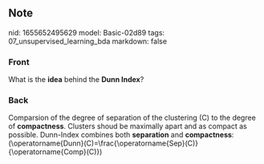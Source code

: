 ## Note
nid: 1655652495629
model: Basic-02d89
tags: 07_unsupervised_learning_bda
markdown: false

### Front
What is the <b>idea</b> behind the <b>Dunn Index</b>?

### Back
Comparsion of the degree of separation of the clustering \(C\) to
the degree of <b>compactness</b>. Clusters shoud be maximally apart
and as compact as possible. Dunn-Index combines both
<b>separation</b> and <b>compactness</b>:
\(\operatorname{Dunn}(C)=\frac{\operatorname{Sep}(C)}{\operatorname{Comp}(C)}\)
